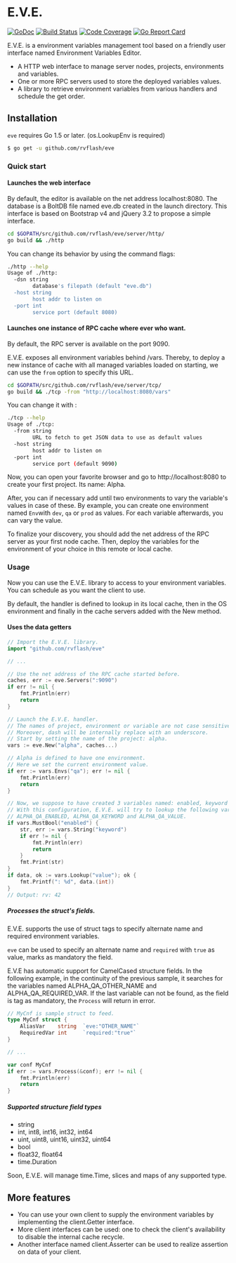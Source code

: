 # E.V.E.

[![GoDoc](https://godoc.org/github.com/rvflash/eve?status.svg)](https://godoc.org/github.com/rvflash/eve)
[![Build Status](https://img.shields.io/travis/rvflash/eve.svg)](https://travis-ci.org/rvflash/eve)
[![Code Coverage](https://img.shields.io/codecov/c/github/rvflash/eve.svg)](http://codecov.io/github/rvflash/eve?branch=master)
[![Go Report Card](https://goreportcard.com/badge/github.com/rvflash/eve)](https://goreportcard.com/report/github.com/rvflash/eve)


E.V.E. is a environment variables management tool based on
a friendly user interface named Environment Variables Editor. 

* A HTTP web interface to manage server nodes, projects, environments and variables.
* One or more RPC servers used to store the deployed variables values. 
* A library to retrieve environment variables from various handlers and schedule the get order.


## Installation

`eve` requires Go 1.5 or later. (os.LookupEnv is required)

```bash
$ go get -u github.com/rvflash/eve
```


### Quick start

#### Launches the web interface

By default, the editor is available on the net address localhost:8080.
The database is a BoltDB file named eve.db created in the launch directory.
This interface is based on Bootstrap v4 and jQuery 3.2 to propose a simple interface.

```bash
cd $GOPATH/src/github.com/rvflash/eve/server/http/
go build && ./http
```

You can change its behavior by using the command flags:

```bash
./http --help
Usage of ./http:
  -dsn string
    	database's filepath (default "eve.db")
  -host string
    	host addr to listen on
  -port int
    	service port (default 8080)
``` 


#### Launches one instance of RPC cache where ever who want.

By default, the RPC server is available on the port 9090.

E.V.E. exposes all environment variables behind /vars.
Thereby, to deploy a new instance of cache with all managed variables loaded on starting, we can use the `from` option to specify this URL.

```bash
cd $GOPATH/src/github.com/rvflash/eve/server/tcp/
go build && ./tcp -from "http://localhost:8080/vars"
```

You can change it with :

```bash
./tcp --help
Usage of ./tcp:
  -from string
    	URL to fetch to get JSON data to use as default values
  -host string
    	host addr to listen on
  -port int
    	service port (default 9090)
```

Now, you can open your favorite browser and go to http://localhost:8080 to create your first project.
Its name: Alpha.

After, you can if necessary add until two environments to vary the variable's values in case of these. 
By example, you can create one environment named `Env`with `dev`, `qa` or `prod` as values.
For each variable afterwards, you can vary the value. 

To finalize your discovery, you should add the net address of the RPC server as your first node cache.
Then, deploy the variables for the environment of your choice in this remote or local cache.


### Usage

Now you can use the E.V.E. library to access to your environment variables.
You can schedule as you want the client to use. 

By default, the handler is defined to lookup in its local cache, then in the OS environment and
finally in the cache servers added with the New method. 


#### Uses the data getters

```go
// Import the E.V.E. library.
import "github.com/rvflash/eve"

// ...

// Use the net address of the RPC cache started before. 
caches, err := eve.Servers(":9090")
if err != nil {
    fmt.Println(err)
    return
}

// Launch the E.V.E. handler.
// The names of project, environment or variable are not case sensitive.
// Moreover, dash will be internally replace with an underscore. 
// Start by setting the name of the project: alpha.
vars := eve.New("alpha", caches...)

// Alpha is defined to have one environment.
// Here we set the current environment value.
if err := vars.Envs("qa"); err != nil {
    fmt.Println(err)
    return
}

// Now, we suppose to have created 3 variables named: enabled, keyword and value.
// With this configuration, E.V.E. will try to lookup the following variables:
// ALPHA_QA_ENABLED, ALPHA_QA_KEYWORD and ALPHA_QA_VALUE.
if vars.MustBool("enabled") {
    str, err := vars.String("keyword")
    if err != nil {
    	fmt.Println(err)
        return
    }
    fmt.Print(str)
}
if data, ok := vars.Lookup("value"); ok {
    fmt.Printf(": %d", data.(int))
}
// Output: rv: 42
```


##### Processes the struct's fields.

E.V.E. supports the use of struct tags to specify alternate name and required environment variables.

`eve` can be used to specify an alternate name and `required` with `true` as value, marks as mandatory the field.

E.V.E has automatic support for CamelCased structure fields.
In the following example, in the continuity of the previous sample, it searches for the variables named ALPHA_QA_OTHER_NAME and ALPHA_QA_REQUIRED_VAR.
If the last variable can not be found, as the field is tag as mandatory, the `Process` will return in error.

```go
// MyCnf is sample struct to feed.
type MyCnf struct {
    AliasVar    string  `eve:"OTHER_NAME"`
    RequiredVar int     `required:"true"`
}

// ...

var conf MyCnf
if err := vars.Process(&conf); err != nil {
    fmt.Println(err)
    return
}
```


##### Supported structure field types

* string
* int, int8, int16, int32, int64
* uint, uint8, uint16, uint32, uint64
* bool
* float32, float64
* time.Duration

Soon, E.V.E. will manage time.Time, slices and maps of any supported type. 


## More features

* You can use your own client to supply the environment variables by implementing the client.Getter interface.
* More client interfaces can be used: one to check the client's availability to disable the internal cache recycle.
* Another interface named client.Asserter can be used to realize assertion on data of your client.